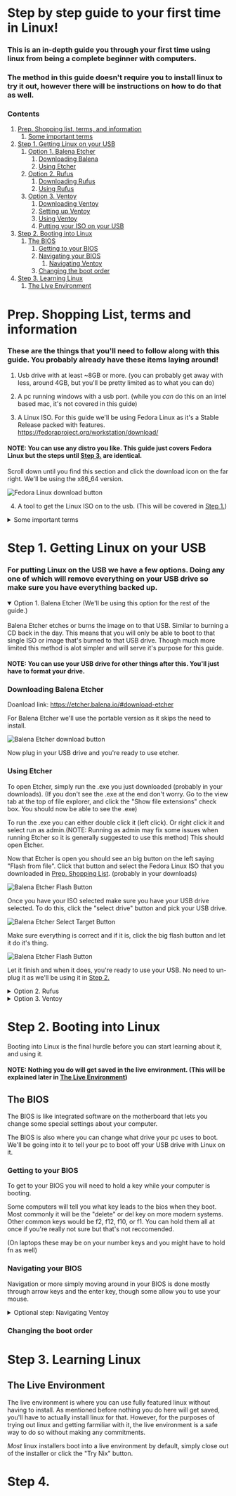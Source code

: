 # Step by step guide to your first time in Linux!

### This is an in-depth guide you through your first time using linux from being a complete beginner with computers.

### The method in this guide doesn't require you to install linux to try it out, however there will be instructions on how to do that as well.

### Contents
1. [Prep. Shopping list, terms, and information](#shopping_list)
    1. [Some important terms](#terms)
2. [Step 1. Getting Linux on your USB](#step1)
    1. [Option 1. Balena Etcher](#o1balena)
        1. [Downloading Balena](#dlbalena)
        2. [Using Etcher](#useetcher)
    2. [Option 2. Rufus](#o2rufus)
       1. [Downloading Rufus](#dlrufus)
        2. [Using Rufus](#userufus)
    3. [Option 3. Ventoy](#o3ventoy)
        1. [Downloading Ventoy](#dlventoy)
        2. [Setting up Ventoy](#suventoy)
        3. [Using Ventoy](#useventoy)
        4. [Putting your ISO on your USB](#isotoventoy)
3. [Step 2. Booting into Linux](#step2)
    1. [The BIOS](#bios)
        1. [Getting to your BIOS](#tobios)
        2. [Navigating your BIOS](#navbios)
            1. [Navigating Ventoy](#navventoy)
        3. [Changing the boot order](#bootorder)
4. [Step 3. Learning Linux](#step3)
    1. [The Live Environment](#liveenv)

<div id='shopping_list'/>

# Prep. Shopping List, terms and information

### These are the things that you'll need to follow along with this guide. You probably already have these items laying around!

1. Usb drive with at least ~8GB or more. (you can probably get away with less, around 4GB, but you'll be pretty limited as to what you can do)

2. A pc running windows with a usb port. (while you *can* do this on an intel based mac, it's not covered in this guide)

3. A Linux ISO.  For this guide we'll be using Fedora Linux as it's a Stable Release packed with features.  
https://fedoraproject.org/workstation/download/

#### NOTE: You can use any distro you like. This guide just covers Fedora Linux but the steps until [Step 3.](#step3) are identical.

Scroll down until you find this section and click the download icon on the far right. We'll be using the x86_64 version.

![Fedora Linux download button](Images/Fedora_Linux_download.png)

4. A tool to get the Linux ISO on to the usb. (This will be covered in [Step 1.](#step1))

<div id='terms'/>
<details>
<summary> Some important terms </summary>

<div id='Term_ISO'/>
- ISO: An ISO, also known as an *image*, is an archive, usually as a backup of optical media like CD's. In this case it's used to distribute a copy of linux. Not too different from physical install disks from back in the day.
<br>
<div id='Term_Distro'/>
- Distro: Distro, or distribution refers to the distribution of linux as there are many to chose from. Think of it like a supermarket. Target, Walmart, Kroger, Costco, would be the distributions or different choices under the umbrella term of "supermarket".
<br>
<div id='Term_Kernel'/>
- Kernel: The kernel is a computer program at the core of a computer that communicates between programs and things like your mouse and keyboard and tells everything what to do.
For more info see this wikipedia article https://en.wikipedia.org/wiki/Kernel_%28operating_system%29
<br>
<div id='Term_DE'/>
- DE: DE is short for Desktop Environment. A Desktop Environment is a bundle of programs that allow you to interact with your computer. Think of your task bar and start menu. That's all part of the DE. In the case of this guide we'll be using one called Plasma by KDE. gnome is also a different DE.
For more info see this wikipedia article https://en.wikipedia.org/wiki/Desktop_environment

<div id='Term_WM'/>
- WM: WM is short for Window Manager. A Window Manager is software that, as the name implies, manages your windows (the little boxes of programs that show up on your screen like google). The window manager mainly handles their position and how they move around, though that's a gross oversimplification.
For more info see this wikipedia article https://en.wikipedia.org/wiki/Window_manager

<div id='Term_Package_Manager'/>
- Package manager: A package manager is as the name implies what manages all the packages on your system. The packages on your system is what makes up the software you have installed.

<div id='Term_Bootloader'/>
- BootLoader: A BootLoader is a program that boots up your Operating System. Which in our case is Linux.
For more info see this wikipedia article https://en.wikipedia.org/wiki/Bootloader

<div id='Term_Linux'/>
- Linux: Linux refers to the Linux kernel itself, Though people often associate it with the full operating system.
For more context (and an inside joke with the linux community) see this copypasta https://stallman-copypasta.github.io/
</details>

<div id='step1'/>

# Step 1. Getting Linux on your USB

### For putting Linux on the USB we have a few options. Doing any one of which will remove everything on your USB drive so make sure you have everything backed up.

<div id='o1balena'/>
<details open>

<summary> Option 1. Balena Etcher (We'll be using this option for the rest of the guide.) </summary> 
<br>
Balena Etcher etches or burns the image on to that USB. Similar to burning a CD back in the day. This means that you will only be able to boot to that single ISO or image that's burned to that USB drive. Though much more limited this method is alot simpler and will serve it's purpose for this guide.

#### NOTE: You can use your USB drive for other things after this. You'll just have to format your drive.

<div id='dlbalena'/>

### Downloading Balena Etcher

Doanload link: https://etcher.balena.io/#download-etcher

For Balena Etcher we'll use the portable version as it skips the need to install.

![Balena Etcher download button](Images/balena_download.png)

Now plug in your USB drive and you're ready to use etcher.

<div id='useetcher'/>

### Using Etcher

To open Etcher, simply run the .exe you just downloaded (probably in your downloads). (If you don't see the .exe at the end don't worry. Go to the view tab at the top of file explorer, and click the "Show file extensions" check box. You should now be able to see the .exe)

To run the .exe you can either double click it (left click). Or right click it and select run as admin.(NOTE: Running as admin may fix some issues when running Etcher so it is generally suggested to use this method) This should open Etcher.

Now that Etcher is open you should see an big button on the left saying "Flash from file". Click that button and select the Fedora Linux ISO that you downloaded in [Prep. Shopping List](#shopping_list). (probably in your downloads)

![Balena Etcher Flash Button](Images/balena_image_button.png)

Once you have your ISO selected make sure you have your USB drive selected. To do this, click the "select drive" button and pick your USB drive.

![Balena Etcher Select Target Button](Images/balena_Select_target_button.png)

Make sure everything is correct and if it is, click the big flash button and let it do it's thing.

![Balena Etcher Flash Button](Images/balena_flash_button.png)

Let it finish and when it does, you're ready to use your USB. No need to un-plug it as we'll be using it in [Step 2.](#step2)
</details>

<div id='o2rufus'/>
<details>
<summary> Option 2. Rufus </summary>

Rufus creates a bootable install of linux (or whatever os you chose). However, you will only be able to boot to that single ISO or image that's burned to that USB drive.

<div id='dlrufus'/>

### Downloading Rufus

Download Link: https://rufus.ie/

Scroll down a bit until you see the download section. You'll want the one with p.exe at the end. This signifies it's the portable version. We'll be using the portable version as it skips the need to install.

![Rufus download button](Images/rufus_download.png)

Now plug in your USB drive and you're ready to use Rufus.

<div id='userufus'/>

### Using Rufus

To open Rufus, simply run the .exe you just downloaded (probably in your downloads). (If you don't see the .exe at the end don't worry. Go to the view tab at the top of file explorer, and click the "Show file extensions" check box. You should now be able to see the .exe)

To run the .exe you can either double click it (left click). Or right click it and select run as admin.(NOTE: Running as admin may fix some issues when running Rufus so it is generally suggested to use this method) When it asks you if you want to check for updates click no. This should open Rufus.

Now that Rufus is open it should automatically detect your USB drive. If not, click the little down arrow on the right under "Devices" and choose the correct one.

![Rufus Device Arrow](Images/rufus_drive_button.png)

Now that your USB drive is selected you can chose the ISO that rufus will install. To do this, simply click the "SELECT" button, then find your ISO (probably in your downloads).

![Rufus Select Button](Images/rufus_select_button.png)

Once your ISO has been selected you can click the "START" button at the bottom for it to start writing your Linux ISO to your USB drive.

#### NOTE: If you want to actually install linux to this USB drive you can move the "Persistent partition size" slider all the way to the right. This will allow that space to be installed to, however this guide doesn't cover that.

![Rufus Start Button](Images/rufus_start_button.png)

Let it finish doing it's thing and when it's done you can close Rufus. No need to un-plug your USB drive as we'll be using it in [Step 2.](#step2)
</details>

<div id='o3ventoy'/>
<details>
<summary> Option 3. Ventoy </summary>

#### NOTE: Ventoy creates a [bootloader](#Term_Bootloader) on your USB drive that will allow you to select whatever ISO you want (as long as it's on the USB drive). It also allows you to quickly chose between whatever distro's ISO you have on your ventoy

<div id='dlventoy'/>

### Downloading Ventoy

Download link: https://github.com/ventoy/Ventoy/releases

You'll want the one with windows.zip at the end. As ventoy gets updated the verison number will change. As of making this guide it's 1.0.94.

![Ventoy Download Button](Images/ventoy_download.png)

<div id='suventoy'/>

### Setting up Ventoy

There's a more informative guide on how to do this here: https://www.ventoy.net/en/doc_start.html

#### NOTE: The above guide doesn't cover things super in-depth so if you're a total novice it may be intimidating.


First, unzip the .zip that you downloaded. To do this open file explorer and find the .zip file you just downloaded (probably in your downloads). Right click on the file and click extract here. This will make a folder named the same as the zip file.

(Optionally If you want to be organized i suggest putting the ventoy folder in your documents folder for easy access. Now it won't get lost in your downloads.) (If you don't see the .zip at the end don't worry. Go to the view tab at the top of file explorer, and click the "Show file extensions" check box. You should now be able to see the .zip)

Now, plug in your USB drive and you're ready to use ventoy.

<div id='useventoy'/>

### Using Ventoy

#### NOTE: If you've already installed ventoy on your USB you can skip to [Putting Your ISO on your USB](#isotoventoy).

First, run the file named "Ventoy2Disk.exe". This will be in that folder you just extracted. (If you don't see the .exe at the end don't worry. Go to the view tab at the top of file explorer, and click the "Show file extensions" check box. You should now be able to see the .exe)

You can either double click it(left click). Or right click it and select run as admin.(NOTE: Running as admin may fix some issues when running ventoy so it is generally suggested to use this method) This should open the ventoy tool.

Now that you have ventoy open we're ready to install it to your USB. To do this, look under device and make sure you have the correct drive selected. This should be your USB that you're installing to.

![Ventoy Drive Selection](Images/ventoy_drive_Selected.png)

If it's not already shown there click the little down arrow on the right side of the device box and select your USB drive from the drop down.

Once you have your USB drive selected, click Install and let it do it's thing.

![Ventoy Install Button](Images/ventoy_install_button.png)

When it's done the boxes "Ventoy in Package" and "Ventoy in Device" should match

![Ventoy Completed Screen](Images/ventoy_completed.png)

<div id='isotoventoy'/>

### Putting Your ISO on your USB

Putting your ISO on your USB is quite simple. Open file explorer and go to where you downloaded your Fedora Linux ISO (probably in your downloads). Then, on the left find where your USB drive is. If there are two partitions or two USB drives showing up, you'll want the larger one, or the one NOT named "VTOYEFI". (There may be two showing up as one is the ventoy partition (VTOYEFI) which is what boots up so you can select what iso you want to use. The other, larger one, is where you will store your ISO's. The best part is you can add as many as you can fit on your USB.)

Now that you've located your USB drive, simply drag and drop the ISO from your downloads to your USB. {idk if it asks to move or copy but here's this in case. "if it asks you to move or copy, selecting copy will leave a copy behind in case you want it for later."}

You now have your ISO on your USB and you're ready for [Step 2.](#step2) No need to un-plug as we'll be using it shortly.
</details>

<div id='step2'/>

# Step 2. Booting into Linux

Booting into Linux is the final hurdle before you can start learning about it, and using it.

#### NOTE: Nothing you do will get saved in the live environment. (This will be explained later in [The Live Environment](#liveenv))

<div id='bios'/>

## The BIOS

The BIOS is like integrated software on the motherboard that lets you change some special settings about your computer.

The BIOS is also where you can change what drive your pc uses to boot. We'll be going into it to tell your pc to boot off your USB drive with Linux on it.

<div id='tobios'/>

### Getting to your BIOS

To get to your BIOS you will need to hold a key while your computer is booting.

Some computers will tell you what key leads to the bios when they boot. Most commonly it will be the "delete" or del key on more modern systems. Other common keys would be f2, f12, f10, or f1. You can hold them all at once if you're really not sure but that's not reccomended.

 (On laptops these may be on your number keys and you might have to hold fn as well)

<div id='navbios'/>

### Navigating your BIOS

Navigation or more simply moving around in your BIOS is done mostly through arrow keys and the enter key, though some allow you to use your mouse.

<div id='navventoy'/>
<details>
<summary> Optional step: Navigating Ventoy</summary>

#### NOTE: If you used [Rufus](#o2rufus) or [Balena Etcher](#o1etcher) you can skip to [The Live Environment](#liveenv)

Navigating Ventoy is pretty simple and not too different from how most Linux distros boot when installed.
</details>

<div id='bootorder'/>

### Changing the boot order

<div id='step3'/>

# Step 3. Learning Linux

<div id='liveenv'/>

## The Live Environment

The live environment is where you can use fully featured linux without having to install. As mentioned before nothing you do here will get saved, you'll have to actually install linux for that. However, for the purposes of trying out linux and getting farmiliar with it, the live environment is a safe way to do so without making any commitments.

*Most* linux installers boot into a live environment by default, simply close out of the installer or click the "Try Nix" button.

<div id='step4'/>

# Step 4.


